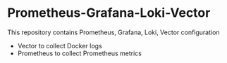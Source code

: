 # Prometheus-Grafana-Loki-Vector
This repository contains Prometheus, Grafana, Loki, Vector configuration

- Vector to collect Docker logs
- Prometheus to collect Prometheus metrics


